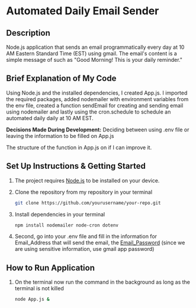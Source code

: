 # Automated Daily Email Sender


## Description
Node.js application that sends an email programmatically every day at 10 AM Eastern Standard Time (EST) using gmail. The email's content is a simple message of such as "Good Morning! This is your daily reminder."

## Brief Explanation of My Code

Using Node.js and the installed dependencies, I created App.js. I imported the required packages, added nodemailer with environment variables from the env file, created a function sendEmail for creating and sending email using nodemailer and lastly using the cron.schedule to schedule an automated daily  daily at 10 AM EST. 


**Decisions Made During Development:** Deciding between using .env file or leaving the information to be filled on App.js

The structure of the function in App.js on if I can improve it. 


## Set Up Instructions & Getting Started

1. The project requires [Node.js](https://nodejs.org/en/learn/getting-started/how-to-install-nodejs) to be installed on your device. 


2. Clone the repository from my repository in your terminal
   ```bash
   git clone https://github.com/yourusername/your-repo.git

3. Install dependencies in your terminal
    ```bash
    npm install nodemailer node-cron dotenv

4. Second, go into your .env file and fill in the information for Email_Address that will send the email, the [Email_Password](https://support.google.com/mail/thread/205453566/how-to-generate-an-app-password?hl=en) (since we are using sensitive information, use gmail app password)


## How to Run Application

1. On the terminal now run the command in the background as long as the terminal is not killed
    ```bash
    node App.js &
